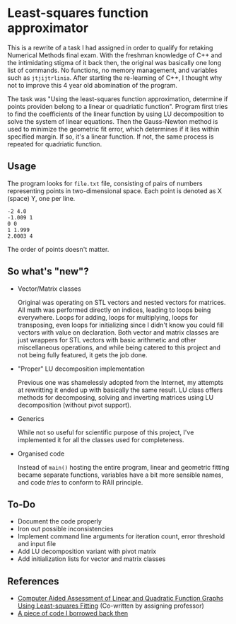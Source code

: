 # Least-squares function approximator
This is a rewrite of a task I had assigned in order to qualify for retaking Numerical Methods final exam. With the freshman knowledge of C++ and the intimidating stigma of it back then, the original was basically one long list of commands. No functions, no memory management, and variables such as `jtjijtrlinia`. After starting the re-learning of C++, I thought why not to improve this 4 year old abomination of the program.

The task was "Using the least-squares function approximation, determine if points providen belong to a linear or quadriatic function". Program first tries to find the coefficients of the linear function by using LU decomposition to solve the system of linear equations. Then the Gauss-Newton method is used to minimize the geometric fit error, which determines if it lies within specified margin. If so, it's a linear function. If not, the same process is repeated for quadriatic function.

## Usage
The program looks for `file.txt` file, consisting of pairs of numbers representing points in two-dimensional space. Each point is denoted as X (space) Y, one per line. 

```
-2 4.0
-1.009 1
0 0
1 1.999
2.0003 4
```

The order of points doesn't matter.

## So what's "new"?
* Vector/Matrix classes

  Original was operating on STL vectors and nested vectors for matrices. All math was performed directly on indices, leading to loops being everywhere. Loops for adding, loops for multiplying, loops for transposing, even loops for initializing since I didn't know you could fill vectors with value on declaration. Both vector and matrix classes are just wrappers for STL vectors with basic arithmetic and other miscellaneous operations, and while being catered to this project and not being fully featured, it gets the job done.
  
* "Proper" LU decomposition implementation

  Previous one was shamelessly adopted from the Internet, my attempts at rewritting it ended up with basically the same result. LU class offers methods for decomposing, solving and inverting matrices using LU decomposition (without pivot support).

* Generics

  While not so useful for scientific purpose of this project, I've implemented it for all the classes used for completeness.

* Organised code

  Instead of `main()` hosting the entire program, linear and geometric fitting became separate functions, variables have a bit more sensible names, and code *tries* to conform to RAII principle.

## To-Do
* Document the code properly
* Iron out possible inconsistencies
* Implement command line arguments for iteration count, error threshold and input file
* Add LU decomposition variant with pivot matrix
* Add initialization lists for vector and matrix classes

## References
* [Computer Aided Assessment of Linear and Quadratic Function Graphs Using Least-squares Fitting](https://annals-csis.org/proceedings/2014/pliks/365.pdf) (Co-written by assigning professor)
* [A piece of code I borrowed back then](http://ganeshtiwaridotcomdotnp.blogspot.com/2009/12/c-c-code-lu-decomposition-for-solving.html)
